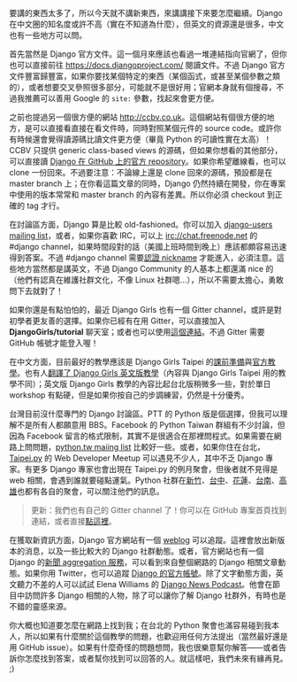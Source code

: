 要講的東西太多了，所以今天就不講新東西，來講講接下來要怎麼繼續。Django 在中文圈的知名度或許不高（實在不知道為什麼），但英文的資源還是很多，中文也有一些地方可以問。

首先當然是 Django 官方文件。這一個月來應該也看過一堆連結指向官網了，但你也可以直接前往 <https://docs.djangoproject.com/> 閱讀文件。不過 Django 官方文件豐富歸豐富，如果你要找某個特定的東西（某個函式，或甚至某個參數之類的），或者想要交叉參照很多部分，可能就不是很好用；官網本身就有個搜尋，不過我推薦可以善用 Google 的 `site:` 參數，找起來會更方便。

之前也提過另一個很方便的網站 <http://ccbv.co.uk>。這個網站有個很方便的地方，是可以直接看直接在看文件時，同時對照某個元件的 source code。或許你有時候還會覺得讀源碼比讀文件更方便（畢竟 Python 的可讀性實在太高）！CCBV 只提供 generic class-based views 的源碼，但如果你想看的其他部分，可以直接讀 [Django 在 GitHub 上的官方 repository](https://github.com/django/django/tree/master/django)。如果你希望離線看，也可以 clone 一份回來。不過要注意：不論線上還是 clone 回來的源碼，預設都是在 master branch 上；在你看這篇文章的同時，Django 仍然持續在開發，你在專案中使用的版本常常和 master branch 的內容有差異。所以你必須 checkout 到正確的 tag 才行。

在討論區方面，Django 算是比較 old-fashioned。你可以加入 [django-users mailing list](https://groups.google.com/forum/#!forum/django-users)，或者，如果你喜歡 IRC，可以上 <irc://chat.freenode.net> 的 #django channel，如果時間段對的話（美國上班時間到晚上）應該都頗容易迅速得到答案。不過 #django channel 需要[認證 nickname](http://epttformosa.conic.me/interaction/irc/ircreg) 才能進入，必須注意。這些地方當然都是講英文，不過 Django Community 的人基本上都還滿 nice
的（他們有認真在維護社群文化，不像 Linux 社群嗯…），所以不需要太擔心，勇敢問下去就對了！

如果你還是有點怕怕的，最近 Django Girls 也有一個 Gitter channel，或許是對初學者更友善的選擇。如果你已經有在用 Gitter，可以直接加入 **DjangoGirls/tutorial** 聊天室；或者也可以使用[這個連結](https://gitter.im/DjangoGirls/tutorial)。不過 Gitter 需要 GitHub 帳號才能登入喔！

在中文方面，目前最好的教學應該是 Django Girls Taipei 的[課前準備](http://djangogirlstaipei.herokuapp.com/tutorials/)與[官方教學](http://djangogirlstaipei.gitbooks.io/django-girls-taipei-tutorial/)。也有人[翻譯了 Django Girls 英文版教學](http://carolhsu.gitbooks.io/django-girls-tutorial-traditional-chiness/)（內容與 Django Girls Taipei 用的教學不同）；英文版 Django Girls 教學的內容比起台北版稍微多一些，對於單日 workshop 有點硬，但是如果你按自己的步調練習，仍然是十分優秀。

台灣目前沒什麼專門的 Django 討論區。PTT 的 Python 版是個選擇，但我可以理解不是所有人都願意用 BBS。Facebook 的 Python Taiwan 群組有不少討論，但因為 Facebook 留言的格式限制，其實不是很適合在那裡問程式。如果需要在網路上問問題，[python.tw maiing list](https://groups.google.com/forum/#!forum/pythontw) 比較好一些。或者，如果你住在台北，[Taipei.py](http://www.meetup.com/Taipei-py/) 的 Web Developer Meetup 可以遇見不少人，其中不乏 Django 專家。有更多 Django 專家也會出現在 Taipei.py 的例月聚會，但後者就不見得是 web 相關，會遇到誰就要碰點運氣。Python 社群在[新竹](http://www.meetup.com/pythonhug/)、[台中](http://www.meetup.com/Taichung-Python-Meetup/)、[花蓮](http://hualien.python.org.tw)、[台南](http://www.meetup.com/Tainan-py-Python-Tainan-User-Group/)、[高雄](http://kaohsiungpy.kktix.cc)也都有各自的聚會，可以關注他們的訊息。

> 更新：我們也有自己的 Gitter channel 了！你可以在 GitHub 專案首頁找到連結，或者直接[點這裡](https://gitter.im/uranusjr/django-tutorial-for-programmers)。

在獲取新資訊方面，Django 官方網站有一個 [weblog](https://www.djangoproject.com/weblog/) 可以追蹤。這裡會放出新版本的消息，以及一些比較大的 Django 社群動態。或者，官方網站也有一個 Django 的[新聞 aggregation 服務](https://www.djangoproject.com/community/)，可以看到來自整個網路的 Django 相關文章動態。如果你用 Twitter，也可以追蹤 [Django 的官方帳號](https://twitter.com/djangoproject)。除了文字動態方面，英文聽力不差的人可以試試 Elena Williams 的 [Django News Podcast](https://soundcloud.com/elena)。他會在節目中訪問許多 Django 相關的人物，除了可以讓你了解 Django 社群外，有時也是不錯的靈感來源。

你大概也知道要怎麼在網路上找到我；在台北的 Python 聚會也滿容易碰到我本人，所以如果有什麼關於這個教學的問題，也歡迎用任何方法提出（當然最好還是用 GitHub issue）。如果有什麼奇怪的問題想問，我也很樂意幫你解答——或者告訴你怎麼找到答案，或者幫你找到可以回答的人。就這樣吧，我們未來有緣再見。 ;)
